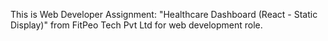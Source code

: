 This is Web Developer Assignment: "Healthcare Dashboard (React - Static Display)" from FitPeo Tech Pvt Ltd for web development role.
